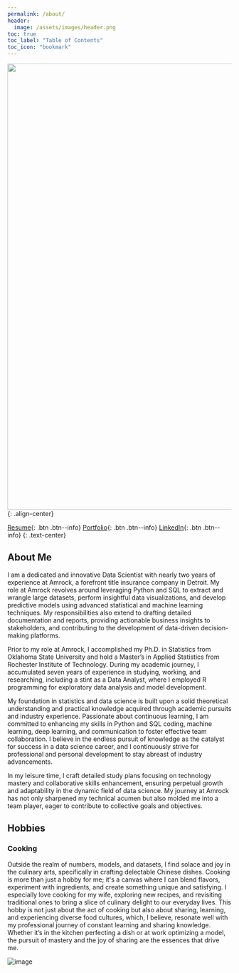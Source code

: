 ```yaml
---
permalink: /about/
header:
  image: /assets/images/header.png
toc: true
toc_label: "Table of Contents"
toc_icon: "bookmark"
---
```


<img src="https://yangshiteng.github.io/assets/images/about-me.png" width="1000">{: .align-center}

[Resume](https://yangshiteng.github.io/cv/){: .btn .btn--info} [Portfolio](https://yangshiteng.github.io/portfolio/){: .btn .btn--info} [LinkedIn](https://www.linkedin.com/in/shiteng-yang-173939102/){: .btn .btn--info}
{: .text-center}

## About Me
I am a dedicated and innovative Data Scientist with nearly two years of experience at Amrock, a forefront title insurance company in Detroit. My role at Amrock revolves around leveraging Python and SQL to extract and wrangle large datasets, perform insightful data visualizations, and develop predictive models using advanced statistical and machine learning techniques. My responsibilities also extend to drafting detailed documentation and reports, providing actionable business insights to stakeholders, and contributing to the development of data-driven decision-making platforms.

Prior to my role at Amrock, I accomplished my Ph.D. in Statistics from Oklahoma State University and hold a Master’s in Applied Statistics from Rochester Institute of Technology. During my academic journey, I accumulated seven years of experience in studying, working, and researching, including a stint as a Data Analyst, where I employed R programming for exploratory data analysis and model development.

My foundation in statistics and data science is built upon a solid theoretical understanding and practical knowledge acquired through academic pursuits and industry experience. Passionate about continuous learning, I am committed to enhancing my skills in Python and SQL coding, machine learning, deep learning, and communication to foster effective team collaboration. I believe in the endless pursuit of knowledge as the catalyst for success in a data science career, and I continuously strive for professional and personal development to stay abreast of industry advancements.

In my leisure time, I craft detailed study plans focusing on technology mastery and collaborative skills enhancement, ensuring perpetual growth and adaptability in the dynamic field of data science. My journey at Amrock has not only sharpened my technical acumen but also molded me into a team player, eager to contribute to collective goals and objectives.

## Hobbies
### Cooking
Outside the realm of numbers, models, and datasets, I find solace and joy in the culinary arts, specifically in crafting delectable Chinese dishes. Cooking is more than just a hobby for me; it's a canvas where I can blend flavors, experiment with ingredients, and create something unique and satisfying. I especially love cooking for my wife, exploring new recipes, and revisiting traditional ones to bring a slice of culinary delight to our everyday lives. This hobby is not just about the act of cooking but also about sharing, learning, and experiencing diverse food cultures, which, I believe, resonate well with my professional journey of constant learning and sharing knowledge. Whether it’s in the kitchen perfecting a dish or at work optimizing a model, the pursuit of mastery and the joy of sharing are the essences that drive me.

![image](https://github.com/yangshiteng/yangshiteng.github.io/assets/60442877/31575899-7948-46ae-bf80-80bfca683378)



